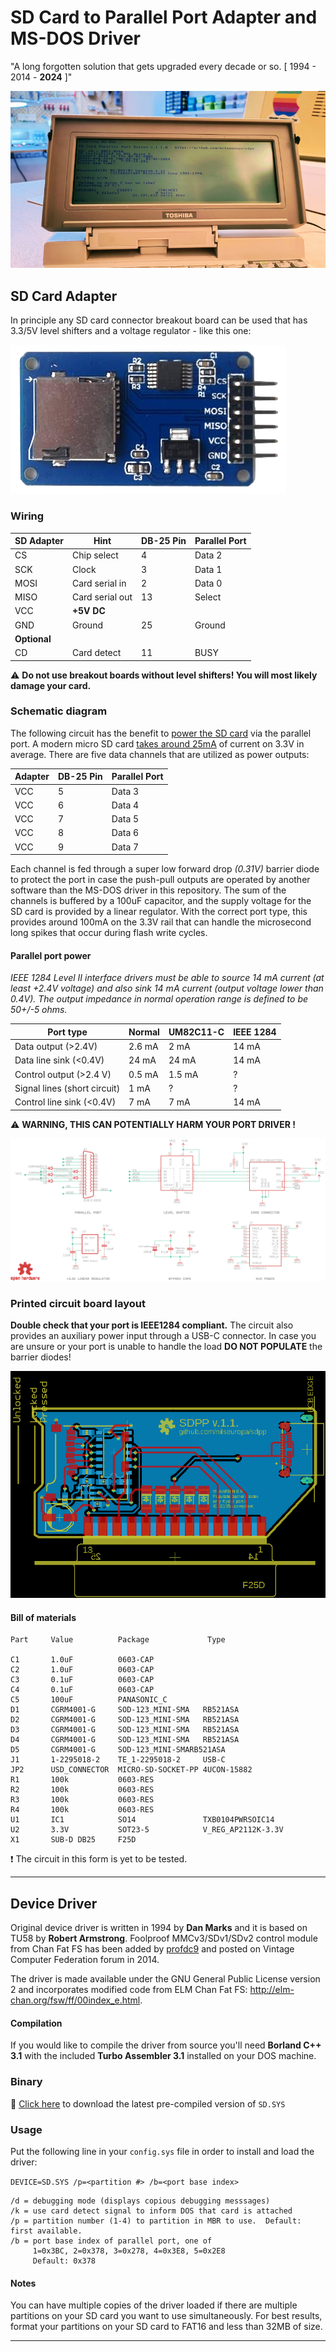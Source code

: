 # SD Card to Parallel Port Adapter and MS-DOS Driver

"A long forgotten solution that gets upgraded every decade or so. [ 1994 - 2014 - **2024** ]"

![](doc/teaser.png)

## SD Card Adapter
In principle any SD card connector breakout board can be used that has 3.3/5V level shifters and a voltage regulator - like this one:

![](doc/adapter.png)

### Wiring
| SD Adapter | Hint | DB-25 Pin | Parallel Port |
| -------- | ------- | ------- | ------- |
| CS |Chip select| 4 | Data 2 |
| SCK |Clock| 3 | Data 1 |
| MOSI |Card serial in| 2 | Data 0 |
| MISO |Card serial out| 13 | Select |
| VCC |**+5V DC**|   |  |
| GND |Ground| 25 | Ground |
| **Optional** |  | |
| CD |Card detect| 11 | BUSY|

:warning: **Do not use breakout boards without level shifters! You will most likely damage your card.**

### Schematic diagram

The following circuit has the benefit to [power the SD card](https://www.transkommunikation.ch/dateien/schaltungen/diverse_schaltungen/computer_circuits/Get%20Power%20From%20Pc%20Parallel%20Port.pdf) via the parallel port. A modern micro SD card [takes around 25mA](
https://goughlui.com/2021/02/27/experiment-microsd-card-power-consumption-spi-performance/) of current on 3.3V in average. There are five data channels that are utilized as power outputs:

| Adapter | DB-25 Pin | Parallel Port |
| -------- | ------- | ------- |
| VCC | 5 | Data 3 |
| VCC | 6 | Data 4 |
| VCC | 7 | Data 5 |
| VCC | 8 | Data 6 |
| VCC | 9 | Data 7 |

Each channel is fed through a super low forward drop *(0.31V)* barrier diode to protect the port in case the push-pull outputs are operated by another software than the MS-DOS driver in this repository. The sum of the channels is buffered by a 100uF capacitor, and the supply voltage for the SD card is provided by a linear regulator. With the correct port type, this provides around 100mA on the 3.3V rail that can handle the microsecond long spikes that occur during flash write cycles.

#### Parallel port power
*IEEE 1284 Level II interface drivers must be able to source 14 mA current (at least +2.4V
voltage) and also sink 14 mA current (output voltage lower than 0.4V). The output impedance
in normal operation range is defined to be 50+/-5 ohms.*

|Port type|Normal|UM82C11-C|IEEE 1284|
| -------- | -------- | ------- | ------- |
Data output (>2.4V)| 2.6 mA| 2 mA| 14 mA|
Data line sink (<0.4V)| 24 mA| 24 mA| 14 mA|
Control output (>2.4 V)| 0.5 mA| 1.5 mA| ?|
Signal lines (short circuit)| 1 mA| ?| ?|
Control line sink (<0.4V)| 7 mA| 7 mA| 14 mA|

:warning: **WARNING, THIS CAN POTENTIALLY HARM YOUR PORT DRIVER !**

![](doc/schematic.png)


### Printed circuit board layout

**Double check that your port is IEEE1284 compliant.**
The circuit also provides an auxiliary power input through a USB-C connector. In case you are unsure or your port is unable to handle the load **DO NOT POPULATE** the barrier diodes!

![](doc/board.png)

#### Bill of materials
```
Part     Value          Package             Type

C1       1.0uF          0603-CAP
C2       1.0uF          0603-CAP
C3       0.1uF          0603-CAP
C4       0.1uF          0603-CAP
C5       100uF          PANASONIC_C
D1       CGRM4001-G     SOD-123_MINI-SMA   RB521ASA
D2       CGRM4001-G     SOD-123_MINI-SMA   RB521ASA
D3       CGRM4001-G     SOD-123_MINI-SMA   RB521ASA
D4       CGRM4001-G     SOD-123_MINI-SMA   RB521ASA
D5       CGRM4001-G     SOD-123_MINI-SMARB521ASA
J1       1-2295018-2    TE_1-2295018-2     USB-C
JP2      USD_CONNECTOR  MICRO-SD-SOCKET-PP 4UCON-15882
R1       100k           0603-RES
R2       100k           0603-RES
R3       100k           0603-RES
R4       100k           0603-RES
U1       IC1            SO14               TXB0104PWRSOIC14
U2       3.3V           SOT23-5            V_REG_AP2112K-3.3V
X1       SUB-D DB25     F25D
```

:exclamation: The circuit in this form is yet to be tested.

****

## Device Driver
Original device driver is written in 1994 by **Dan Marks** and it is based on TU58 by **Robert Armstrong**. Foolproof MMCv3/SDv1/SDv2 control module from Chan Fat FS has been added by [profdc9](https://forum.vcfed.org/index.php?threads/ms-dos-driver-for-an-sd-card-connected-via-a-parallel-port.41516/) and posted on Vintage Computer Federation forum in 2014.

The driver is made available under the GNU General Public License version 2 and incorporates modified code from ELM Chan Fat FS: http://elm-chan.org/fsw/ff/00index_e.html.

#### Compilation
If you would like to compile the driver from source you'll need **Borland C++ 3.1** with the included **Turbo Assembler 3.1** installed on your DOS machine.

### Binary
:floppy_disk: [Click here](driver/SD.SYS) to download the latest pre-compiled version of `SD.SYS`

### Usage
Put the following line in your `config.sys` file in order to install and load the driver:

`DEVICE=SD.SYS /p=<partition #> /b=<port base index>`


```
/d = debugging mode (displays copious debugging messsages)
/k = use card detect signal to inform DOS that card is attached
/p = partition number (1-4) to partition in MBR to use.  Default: first available.
/b = port base index of parallel port, one of
     1=0x3BC, 2=0x378, 3=0x278, 4=0x3E8, 5=0x2E8
     Default: 0x378
```
#### Notes
You can have multiple copies of the driver loaded if there are multiple partitions on your SD card you want to use simultaneously. For best results, format your partitions on your SD card to FAT16 and less than 32MB of size.

****
